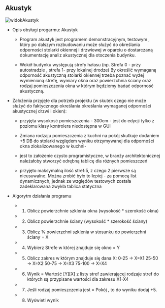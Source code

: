 ## Akustyk

![widokAkustyk](https://user-images.githubusercontent.com/63725366/79733176-fb6bd280-82f4-11ea-82b2-ff8864a91a2b.JPG)

- Opis obsługi progarmu: Akustyk

	- Program akustyk jest programem demonstracyjnym, testowym , który po dalszym rozbudowaniu 
	  może służyć do określania odporności stolarki okiennej i drzwiowej w oparciu  o dostarczaną dokumentację
	  analiz akustycznej dla otoczenia budynku.

	- Wokół budynku występują strefy hałasu (np. Strefa 0 - przy autostradzie , strefa 1- przy lokalnej drodze)
	  By określić wymaganą odporność akustyczną stolarki okiennej trzeba poznać wyżej wymienioną strefę, 
	  wymiary okna oraz powierzchnia ściany oraz rodzaj pomieszczenia okna w którym będziemy badać odporność akustyczną.

- Założenia przyjęte dla potrzeb projektu
	(w skutek czego nie może służyć do faktycznego określania określania wymaganej odporności akustycznej drzwi i okien):

	- przyjęta wysokosć pomieszczenia - 300cm - jest do edycji tylko z poziomu klasy kontrolera niedostępna w GUI

	- Zmiana rodzaju pomieszczenia z kuchni na pokój skutkuje 
	  dodaniem +5 DB do stolarki względem wyniku otrzymywanej dla odporności okna zlokalizowanego w kuchni- 
	- jest to założenie czysto programistyczne, w branży architektonicznej należałoby stworzyć 
	   odrębną tablicę dla różnych pomieszczeń
	- przyjęto maksymalną ilość stref:5, z czego 2 pierwsze są nieusuwalne. Można zrobić było to lepiej - 
	  za pomocą list dynamicznych, jednak ze względów testowych została zadeklarowana zwykła tablica statyczna

- Algorytm działania programu
	- 1. Oblicz powierzchnie szklenia okna (wysokość * szerokość okna)
	- 2. Oblicz powierzchnie ściany (wysokość * szerokość ściany)
	- 3. Oblicz % powierzchni szklenia w stosunku do powierzchni ściany = X
	- 4. Wybierz Strefe w której znajduje się okno = Y
	- 5. Oblicz zakres w którym znajduje się dana X:
	0-25 -> X=X1
	25-50 -> X=X2
	50-75 -> X=X3
	75-100 -> X=X4
	- 6. Wynik = Wartość [Y][X] z listy stref zawierającej rodzaje stref do których są przypisane wartości dla zakresu X1-X4
	- 7. Jeśli rodzaj pomieszczenia jest = Pokój , to do wyniku dodaj +5.
	- 8. Wyświetl wynik
